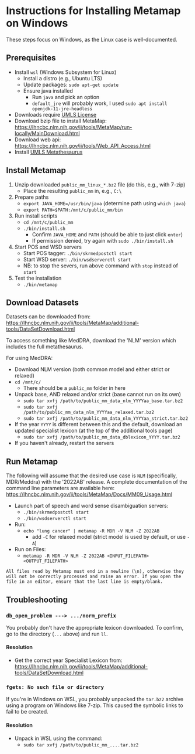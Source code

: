 
# Instructions for Installing Metamap on Windows

These steps focus on Windows, as the Linux case is well-documented.

## Prerequisites

* Install `wsl` (Windows Subsystem for Linux)
  * Install a distro (e.g., Ubuntu LTS)
  * Update packages: `sudo apt-get update`
  * Ensure java installed
    * Run `java` and pick an option 
    * `default_jre` will probably work, I used `sudo apt install openjdk-11-jre-headless`
* Downloads require [UMLS License](umls_license.md)
* Download bzip file to install MetaMap: https://lhncbc.nlm.nih.gov/ii/tools/MetaMap/run-locally/MainDownload.html
* Download web api: https://lhncbc.nlm.nih.gov/ii/tools/Web_API_Access.html
* Install [UMLS Metathesaurus](install_umls.md)

## Install Metamap

1. Unzip downloaded `public_mm_linux_*.bz2` file (do this, e.g., with 7-zip)
   * Place the resulting `public_mm` in, e.g., `C:\`
2. Prepare paths
   * `export JAVA_HOME=/usr/bin/java` (determine path using `which java`)
   * `export PATH=$PATH:/mnt/c/public_mm/bin`
3. Run install scripts
   * `cd /mnt/c/public_mm`
   * `./bin/install.sh`
     * Confirm `JAVA_HOME` and `PATH` (should be able to just click `enter`)
     * If permission denied, try again with `sudo ./bin/install.sh`
4. Start POS and WSD servers
   * Start POS tagger: `./bin/skrmedpostctl start`
   * Start WSD server: `./bin/wsdserverctl start`
   * NB: to stop the severs, run above command with `stop` instead of `start`
5. Test the installation
   * `./bin/metamap`

## Download Datasets

Datasets can be downloaded from: https://lhncbc.nlm.nih.gov/ii/tools/MetaMap/additional-tools/DataSetDownload.html

To access something like MedDRA, download the 'NLM' version which includes the full metathesaurus.

For using MedDRA:

* Download NLM version (both common model and either strict or relaxed)
* `cd /mnt/c/`
  * There should be a `public_mm` folder in here
* Unpack base, AND relaxed and/or strict (base cannot run on its own)
  * `sudo tar xvfj /path/to/public_mm_data_nlm_YYYYaa_base.tar.bz2`
  * `sudo tar xvfj /path/to/public_mm_data_nlm_YYYYaa_relaxed.tar.bz2`
  * `sudo tar xvfj /path/to/public_mm_data_nlm_YYYYaa_strict.tar.bz2`
* If the year `YYYY` is different between this and the default, download an updated specialist lexicon (at the top of the additional tools page)
  * `sudo tar xvfj /path/to/public_mm_data_dblexicon_YYYY.tar.bz2`
* If you haven't already, restart the servers

## Run Metamap

The following will assume that the desired use case is `NLM` (specifically, MDR/Meddra) with the '2022AB' release. A complete documentation of the command line parameters are available here: https://lhncbc.nlm.nih.gov/ii/tools/MetaMap/Docs/MM09_Usage.html

* Launch part of speech and word sense disambiguation servers:
  * `./bin/skrmedpostctl start`
  * `./bin/wsdserverctl start`
* Run:
  * `echo "lung cancer" | metamap -R MDR -V NLM -Z 2022AB`
    * add `-C` for relaxed model (strict model is used by default, or use `-A`)
* Run on Files:
  * `metamap -R MDR -V NLM -Z 2022AB <INPUT_FILEPATH> <OUTPUT_FILEPATH>`

```{admonition} Files run with Metamap Must End in a Newline
All files read by Metamap must end in a newline (\n), otherwise they will not be correctly processed and raise an error. If you open the file in an editor, ensure that the last line is empty/blank.
```

## Troubleshooting

### `db_open_problem ---> .../norm_prefix`

You probably don't have the appropriate lexicon downloaded. To confirm, go to the directory (`...` above) and run `ll`.

#### Resolution

* Get the correct year Specialist Lexicon from: https://lhncbc.nlm.nih.gov/ii/tools/MetaMap/additional-tools/DataSetDownload.html

### `fgets: No such file or directory`

If you're in Windows on WSL, you probably unpacked the `tar.bz2` archive using a program on Windows like 7-zip. This caused the symbolic links to fail to be created.

#### Resolution

* Unpack in WSL using the command:
  * `sudo tar xvfj /path/to/public_mm_....tar.bz2`
